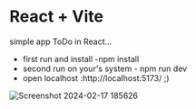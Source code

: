 # React + Vite

simple app ToDo in React...

- first run and install -npm install
- second run on your's system - npm run dev
- open localhost :http://localhost:5173/ ;)

![Screenshot 2024-02-17 185626](https://github.com/Picasso85/ToDo/assets/93282468/443919f6-6169-446e-a2df-f57b80e5341b)

